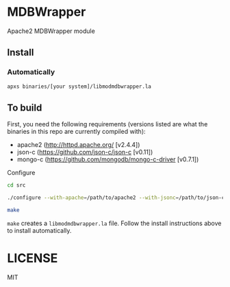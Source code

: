 # MDBWrapper

Apache2 MDBWrapper module

## Install

### Automatically

```bash
apxs binaries/[your system]/libmodmdbwrapper.la
```


## To build

First, you need the following requirements (versions listed are what the binaries in this repo are currently compiled with):

* apache2 (http://httpd.apache.org/ [v2.4.4])
* json-c (https://github.com/json-c/json-c [v0.11])
* mongo-c (https://github.com/mongodb/mongo-c-driver [v0.7.1])


Configure

```bash
cd src

./configure --with-apache=/path/to/apache2 --with-jsonc=/path/to/json-c --with-mongoc=/path/to/mongo-c

make
```

`make` creates a `libmodmdbwrapper.la` file. Follow the install instructions above to install automatically.


# LICENSE

MIT
